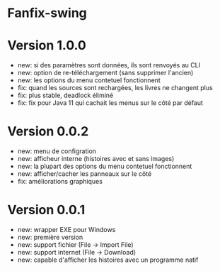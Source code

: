# Fanfix-swing

# Version 1.0.0

- new: si des paramètres sont données, ils sont renvoyés au CLI
- new: option de re-téléchargement (sans supprimer l'ancien)
- new: les options du menu contetuel fonctionnent
- fix: quand les sources sont rechargées, les livres ne changent plus
- fix: plus stable, deadlock éliminé
- fix: fix pour Java 11 qui cachait les menus sur le côté par défaut

# Version 0.0.2

- new: menu de configration
- new: afficheur interne (histoires avec et sans images)
- new: la plupart des options du menu contetuel fonctionnent
- new: afficher/cacher les panneaux sur le côté
- fix: améliorations graphiques

# Version 0.0.1

- new: wrapper EXE pour Windows
- new: première version
- new: support fichier (File -> Import File)
- new: support internet (File -> Download)
- new: capable d'afficher les histoires avec un programme natif

